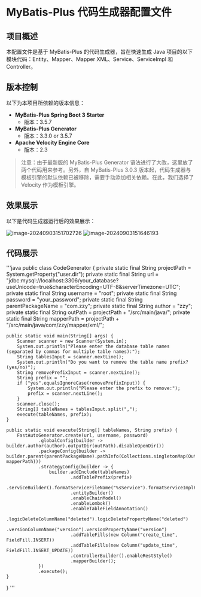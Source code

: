 
# MyBatis-Plus 代码生成器配置文件
## 项目概述
本配置文件是基于 MyBatis-Plus 的代码生成器，旨在快速生成 Java 项目的以下模块代码：Entity、Mapper、Mapper XML、Service、ServiceImpl 和 Controller。
## 版本控制
以下为本项目所依赖的版本信息：
- **MyBatis-Plus Spring Boot 3 Starter**
  - 版本：3.5.7
- **MyBatis-Plus Generator**
  - 版本：3.3.0 or 3.5.7
- **Apache Velocity Engine Core**
  - 版本：2.3
> 注意：由于最新版的 MyBatis-Plus Generator 语法进行了大改，这里放了两个代码用来参考。另外，自 MyBatis-Plus 3.0.3 版本起，代码生成器与模板引擎的默认依赖已被移除，需要手动添加相关依赖。在此，我们选择了 Velocity 作为模板引擎。
## 效果展示
以下是代码生成器运行后的效果展示：

![image-20240903151702726](https://gitee.com/zzy2401/picbed/raw/master/images/image-20240903151702726.png)
![image-20240903151646193](https://gitee.com/zzy2401/picbed/raw/master/images/image-20240903151646193.png)


## 代码展示
'''java
public class CodeGenerator {
    private static final String projectPath = System.getProperty("user.dir");
    private static final String url = "jdbc:mysql://localhost:3306/your_database?useUnicode=true&characterEncoding=UTF-8&serverTimezone=UTC";
    private static final String username = "root";
    private static final String password = "your_password";
    private static final String parentPackageName = "com.zzy";
    private static final String author = "zzy";
    private static final String outPath = projectPath + "/src/main/java/";
    private static final String mapperPath = projectPath + "/src/main/java/com/zzy/mapper/xml/";
    
    public static void main(String[] args) {
        Scanner scanner = new Scanner(System.in);
        System.out.println("Please enter the database table names (separated by commas for multiple table names):");
        String tablesInput = scanner.nextLine();
        System.out.println("Do you want to remove the table name prefix? (yes/no)");
        String removePrefixInput = scanner.nextLine();
        String prefix = "";
        if ("yes".equalsIgnoreCase(removePrefixInput)) {
            System.out.println("Please enter the prefix to remove:");
            prefix = scanner.nextLine();
        }
        scanner.close();
        String[] tableNames = tablesInput.split(",");
        execute(tableNames, prefix);
    }
    
    public static void execute(String[] tableNames, String prefix) {
        FastAutoGenerator.create(url, username, password)
                .globalConfig(builder -> builder.author(author).outputDir(outPath).disableOpenDir())
                .packageConfig(builder -> builder.parent(parentPackageName).pathInfo(Collections.singletonMap(OutputFile.xml, mapperPath)))
                .strategyConfig(builder -> {
                    builder.addInclude(tableNames)
                            .addTablePrefix(prefix) 
                            .serviceBuilder().formatServiceFileName("%sService").formatServiceImplFileName("%sServiceImpl")
                            .entityBuilder()
                            .enableChainModel()
                            .enableLombok()
                            .enableTableFieldAnnotation()
                            .logicDeleteColumnName("deleted").logicDeletePropertyName("deleted")
                            .versionColumnName("version").versionPropertyName("version")
                            .addTableFills(new Column("create_time", FieldFill.INSERT))
                            .addTableFills(new Column("update_time", FieldFill.INSERT_UPDATE))
                            .controllerBuilder().enableRestStyle()
                            .mapperBuilder();
                })
                .execute();
    }

}
'''
